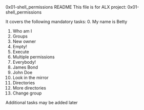 0x01-shell_permissions README
This file is for ALX project: 0x01-shell_permissions

It covers the following mandatory tasks:
0. My name is Betty
1. Who am I
2. Groups
3. New owner
4. Empty!
5. Execute
6. Multiple permissions
7. Everybody!
8. James Bond
9. John Doe
10. Look in the mirror
11. Directories
12. More directories
13. Change group

Additional tasks may be added later

